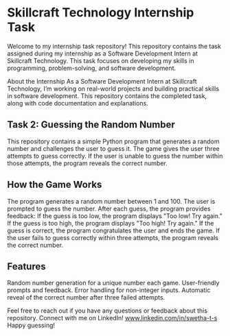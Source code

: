 # Skillcraft Technology Internship Task
Welcome to my internship task repository! This repository contains the task assigned during my internship as a Software Development Intern at Skillcraft Technology. This task focuses on developing my skills in programming, problem-solving, and software development.

About the Internship
As a Software Development Intern at Skillcraft Technology, I’m working on real-world projects and building practical skills in software development. This repository contains the completed task, along with code documentation and explanations.

Task 2: Guessing the Random Number
----------------------------------
This repository contains a simple Python program that generates a random number and challenges the user to guess it. The game gives the user three attempts to guess correctly. If the user is unable to guess the number within those attempts, the program reveals the correct number.

How the Game Works
------------------
The program generates a random number between 1 and 100.
The user is prompted to guess the number.
After each guess, the program provides feedback:
If the guess is too low, the program displays "Too low! Try again."
If the guess is too high, the program displays "Too high! Try again."
If the guess is correct, the program congratulates the user and ends the game.
If the user fails to guess correctly within three attempts, the program reveals the correct number.

Features
--------
Random number generation for a unique number each game.
User-friendly prompts and feedback.
Error handling for non-integer inputs.
Automatic reveal of the correct number after three failed attempts.

Feel free to reach out if you have any questions or feedback about this repository. Connect with me on LinkedIn! www.linkedin.com/in/swetha-t-s
Happy guessing!
